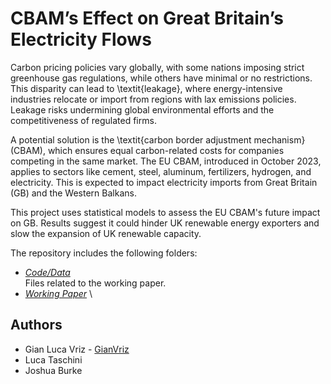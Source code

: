 # CBAM’s Effect on Great Britain’s Electricity Flows
Carbon pricing policies vary globally, with some nations imposing strict greenhouse gas regulations, while others have minimal or no restrictions. This disparity can lead to \textit{leakage}, where energy-intensive industries relocate or import from regions with lax emissions policies. Leakage risks undermining global environmental efforts and the competitiveness of regulated firms.

A potential solution is the \textit{carbon border adjustment mechanism} (CBAM), which ensures equal carbon-related costs for companies competing in the same market. The EU CBAM, introduced in October 2023, applies to sectors like cement, steel, aluminum, fertilizers, hydrogen, and electricity. This is expected to impact electricity imports from Great Britain (GB) and the Western Balkans.

This project uses statistical models to assess the EU CBAM's future impact on GB. Results suggest it could hinder UK renewable energy exporters and slow the expansion of UK renewable capacity.

The repository includes the following folders:
* *[Code/Data](https://github.com/GianVriz/ELIU-presentation/tree/main/Uncertainty%20and%20climate%20change%20risks)* \
   Files related to the working paper.
* *[Working Paper](https://github.com/GianVriz/ELIU-presentation/tree/main/Slides)* \


## Authors
* Gian Luca Vriz - [GianVriz](https://github.com/GianVriz)
* Luca Taschini
* Joshua Burke 

